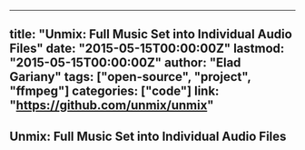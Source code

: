 
---
title: "Unmix: Full Music Set into Individual Audio Files"
date: "2015-05-15T00:00:00Z"
lastmod: "2015-05-15T00:00:00Z"
author: "Elad Gariany"
tags: ["open-source", "project", "ffmpeg"]
categories: ["code"]
link: "https://github.com/unmix/unmix"
---

## Unmix: Full Music Set into Individual Audio Files

